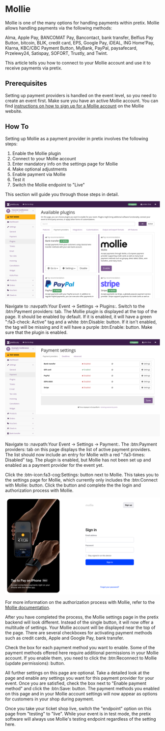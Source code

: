 # Mollie

Mollie is one of the many options for handling payments within pretix. 
Mollie allows handling payments via the following methods: 

Alma, Apple Pay, BANCOMAT Pay, Bancontact, bank transfer, Belfius Pay Button, bitcoin, BLIK, credit card, EPS, Google Pay, iDEAL, ING Home'Pay, Klarna, KBC/CBC Payment Button, MyBank, PayPal, paysafecard, Przelewy24, Satispay, SOFORT, Trustly, and Twint. 

This article tells you how to connect to your Mollie account and use it to receive payments via pretix. 

## Prerequisites

Setting up payment providers is handled on the event level, so you need to create an event first. 
Make sure you have an active Mollie account. 
You can find [instructions on how to sign up for a Mollie account](https://docs.mollie.com/docs/create-an-account) on the Mollie website. 

## How To 

Setting up Mollie as a payment provider in pretix involves the following steps: 

 1. Enable the Mollie plugin 
 2. Connect to your Mollie account 
 3. Enter mandatory info on the settings page for Mollie
 4. Make optional adjustments
 5. Enable payment via Mollie
 6. Test it 
 7. Switch the Mollie endpoint to "Live" 

This section will guide you through those steps in detail. 

![Plugins settings page. The "Payment providers" tab is open, displaying the plugins for bank transfer, Mollie, PayPal, and Stripe, all of which are active.](../../assets/screens/payment-providers/plugins-top.png "Available plugins")

Navigate to :navpath:Your Event → Settings → Plugins:.
Switch to the :btn:Payment providers: tab. 
The Mollie plugin is displayed at the top of the page. 
It should be enabled by default. 
If it is enabled, it will have a green ":fa3-check: Active" tag and a white :btn:Disable: button. 
If it isn't enabled, the tag will be missing and it will have a purple :btn:Enable: button. 
Make sure that the plugin is enabled. 

![Payment settings page. The "payment providers" tab is open, showing a list with the following entries: bank transfer, gift card, PayPal, SEPA debit and Mollie; gift card is enabled and all other entries are disabled. All entires have 'settings' buttons next to them.](../../assets/screens/payment-providers/payment-settings.png "Payment settings" )

Navigate to :navpath:Your Event → Settings → Payment:. 
The :btn:Payment providers: tab on this page displays the list of active payment providers. 
The list should now include an entry for Mollie with a red ":fa3-times: Disabled" tag. 
The plugin is enabled, but Mollie has not been set up and enabled as a payment provider for the event yet. 

Click the :btn-icon:fa3-cog:Settings: button next to Mollie. 
This takes you to the settings page for Mollie, which currently only includes the :btn:Connect with Mollie: button. 
Click the button and complete the the login and authorization process with Mollie. 

![Mollie website with a form for singing in and an image advertising "Tap to Pay on iPhone".](../../assets/screens/payment-providers/mollie-sign-in.png "Mollie–Sign in" )

For more information on the authorization process with Mollie, refer to the [Mollie documentation](https://docs.mollie.com/docs/getting-started). 

After you have completed the process, the Mollie settings page in the pretix backend will look different. 
Instead of the single button, it will now offer a multitude of settings. 
Your Mollie account will be displayed near the top of the page. 
There are several checkboxes for activating payment methods such as credit cards, Apple and Google Pay, bank transfer. 

Check the box for each payment method you want to enable. 
Some of the payment methods offered here require additional permissions in your Mollie account. 
If you enable them, you need to click the :btn:Reconnect to Mollie (update permissions): button. 

All further settings on this page are optional. 
Take a detailed look at the page and enable any settings you want for this payment provider for your event. 
Once you are satisfied, check the box next to "Enable payment method" and click the :btn:Save: button. 
The payment methods you enabled on this page and in your Mollie account settings will now appear as options for customers in your shop during payment. 

Once you take your ticket shop live, switch the "endpoint" option on this page from "testing" to "live". 
While your event is in test mode, the pretix software will always use Mollie's testing endpoint regardless of the setting here. 